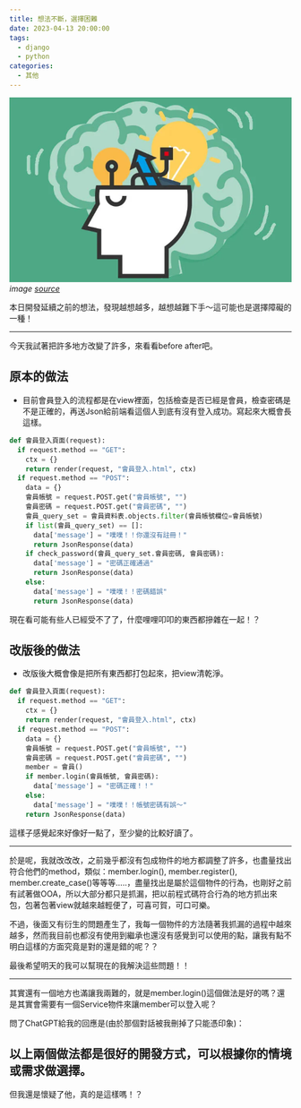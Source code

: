 ```yaml
---
title: 想法不斷，選擇困難
date: 2023-04-13 20:00:00
tags: 
  - django
  - python
categories:
  - 其他
---
```


![](images/2023-04-13想法不斷_選擇困難/0__xXSZf9Ve9CJFFkm.webp)
*image [source](https://www.ttnmedia.com/%E6%8C%89%E4%B8%8B%E6%9A%AB%E5%81%9C%E9%88%95-%E9%96%8B%E5%A7%8B%E6%80%9D%E8%80%83/)*


本日開發延續之前的想法，發現越想越多，越想越難下手～這可能也是選擇障礙的一種！

---

今天我試著把許多地方改變了許多，來看看before after吧。

## 原本的做法

+ 目前會員登入的流程都是在view裡面，包括檢查是否已經是會員，檢查密碼是不是正確的，再送Json給前端看這個人到底有沒有登入成功。寫起來大概會長這樣。
```python
def 會員登入頁面(request):
  if request.method == "GET":
    ctx = {}
    return render(request, "會員登入.html", ctx)
  if request.method == "POST":
    data = {}
    會員帳號 = request.POST.get("會員帳號", "")
    會員密碼 = request.POST.get("會員密碼", "")
    會員_query_set = 會員資料表.objects.filter(會員帳號欄位=會員帳號)
    if list(會員_query_set) == []:
      data['message'] = "噗噗！！你還沒有註冊！"
      return JsonResponse(data)
    if check_password(會員_query_set.會員密碼, 會員密碼):
      data['message'] = "密碼正確通過"
      return JsonResponse(data)
    else:
      data['message'] = "噗噗！！密碼錯誤"
      return JsonResponse(data)
```
現在看可能有些人已經受不了了，什麼哩哩叩叩的東西都摻雜在一起！？

## 改版後的做法

+ 改版後大概會像是把所有東西都打包起來，把view清乾淨。

```python
def 會員登入頁面(request):
  if request.method == "GET":
    ctx = {}
    return render(request, "會員登入.html", ctx)
  if request.method == "POST":
    data = {}
    會員帳號 = request.POST.get("會員帳號", "")
    會員密碼 = request.POST.get("會員密碼", "")
    member = 會員()
    if member.login(會員帳號, 會員密碼):
      data['message'] = "密碼正確！！"
    else:
      data['message'] = "噗噗！！帳號密碼有誤～"
    return JsonResponse(data)
```

這樣子感覺起來好像好一點了，至少變的比較好讀了。

---

於是呢，我就改改改，之前幾乎都沒有包成物件的地方都調整了許多，也盡量找出符合他們的method，類似：member.login(), member.register(), member.create_case()等等等…..，盡量找出是屬於這個物件的行為，也剛好之前有試著做OOA，所以大部分都只是抓漏，把以前程式碼符合行為的地方抓出來包，包著包著view就越來越輕便了，可喜可賀，可口可樂。

不過，後面又有衍生的問題產生了，我每一個物件的方法隨著我抓漏的過程中越來越多，然而我目前也都沒有使用到繼承也還沒有感覺到可以使用的點，讓我有點不明白這樣的方面究竟是對的還是錯的呢？？

最後希望明天的我可以幫現在的我解決這些問題！！

---

其實還有一個地方也滿讓我兩難的，就是member.login()這個做法是好的嗎？還是其實會需要有一個Service物件來讓member可以登入呢？

問了ChatGPT給我的回應是(由於那個對話被我刪掉了只能憑印象)：

以上兩個做法都是很好的開發方式，可以根據你的情境或需求做選擇。
---

但我還是懷疑了他，真的是這樣嗎！？